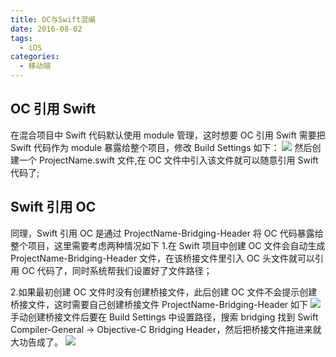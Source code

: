 ```yaml
---
title: OC与Swift混编
date: 2016-08-02
tags:
  - iOS
categories:
  - 移动端
---
```


## OC 引用 Swift

在混合项目中 Swift 代码默认使用 module 管理，这时想要 OC 引用 Swift 需要把 Swift 代码作为 module 暴露给整个项目，修改 Build Settings 如下：
![](http://upload-images.jianshu.io/upload_images/1480065-da206521f0347aff.png?imageMogr2/auto-orient/strip%7CimageView2/2/w/1240)
然后创建一个 ProjectName.swift 文件,在 OC 文件中引入该文件就可以随意引用 Swift 代码了;

## Swift 引用 OC

同理，Swift 引用 OC 是通过 ProjectName-Bridging-Header 将 OC 代码暴露给整个项目，这里需要考虑两种情况如下 1.在 Swift 项目中创建 OC 文件会自动生成 ProjectName-Bridging-Header 文件，在该桥接文件里引入 OC 头文件就可以引用 OC 代码了，同时系统帮我们设置好了文件路径；

2.如果最初创建 OC 文件时没有创建桥接文件，此后创建 OC 文件不会提示创建桥接文件，这时需要自己创建桥接文件 ProjectName-Bridging-Header 如下
![](http://upload-images.jianshu.io/upload_images/1480065-e835e7ad22de0583.png?imageMogr2/auto-orient/strip%7CimageView2/2/w/1240)
手动创建桥接文件后要在 Build Settings 中设置路径，搜索 bridging 找到 Swift Compiler-General -> Objective-C Bridging Header，然后把桥接文件拖进来就大功告成了。
![](http://upload-images.jianshu.io/upload_images/1480065-d0757040ef39c92f.png?imageMogr2/auto-orient/strip%7CimageView2/2/w/1240)
